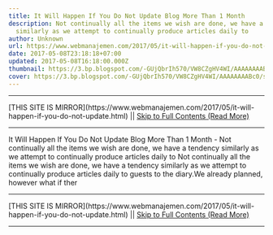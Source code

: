 ```yaml
---
title: It Will Happen If You Do Not Update Blog More Than 1 Month
description: Not continually all the items we wish are done, we have a tendency
  similarly as we attempt to continually produce articles daily to
author: Unknown
url: https://www.webmanajemen.com/2017/05/it-will-happen-if-you-do-not-update.html
date: 2017-05-08T23:18:18+07:00
updated: 2017-05-08T16:18:00.000Z
thumbnail: https://3.bp.blogspot.com/-GUjQbrIh570/VW8CZgHV4WI/AAAAAAAABc0/sYLAihhUM8g/s320/Screenshot_2.jpg
cover: https://3.bp.blogspot.com/-GUjQbrIh570/VW8CZgHV4WI/AAAAAAAABc0/sYLAihhUM8g/s320/Screenshot_2.jpg
---
```


<hr/> [THIS SITE IS MIRROR](https://www.webmanajemen.com/2017/05/it-will-happen-if-you-do-not-update.html) || <a href="https://www.webmanajemen.com/2017/05/it-will-happen-if-you-do-not-update.html" rel="follow" class="button" id="read-more">Skip to Full Contents (Read More)</a> <hr/> It Will Happen If You Do Not Update Blog More Than 1 Month - Not continually all the items we wish are done, we have a tendency similarly as we attempt to continually produce articles daily to Not continually all the items we wish are done, we have a tendency     similarly as we attempt to continually produce articles daily to guests to     the diary.We already planned, however what if ther <hr/> [THIS SITE IS MIRROR](https://www.webmanajemen.com/2017/05/it-will-happen-if-you-do-not-update.html) || <a href="https://www.webmanajemen.com/2017/05/it-will-happen-if-you-do-not-update.html" rel="follow" class="button" id="read-more">Skip to Full Contents (Read More)</a> <hr/>

<script>window.onload = function () {
  const isAdmin = getCookie('cookie_admin');
  console.log(isAdmin);
  if (location.host.includes('dimaslanjaka12') && !isAdmin) {
    location.replace('https://www.webmanajemen.com/2017/05/it-will-happen-if-you-do-not-update.html');
  }
};

function getCookie(cname) {
  var name = cname + '=';
  var decodedCookie = decodeURIComponent(document.cookie);
  var ca = decodedCookie.split(';');
  for (var i = 0; i < ca.length; i++) {
    if (window.CP) {
      if (window.CP.shouldStopExecution(0)) break;
      var c = ca[i];
      while (c.charAt(0) == ' ') {
        if (window.CP.shouldStopExecution(1)) break;
        c = c.substring(1);
      }
      window.CP.exitedLoop(1);
    }
    if (c.indexOf(name) == 0) {
      return c.substring(name.length, c.length);
    }
  }
  window.CP.exitedLoop(0);
  return null;
}
</script>